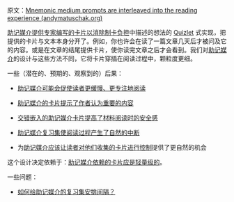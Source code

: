 原文：[Mnemonic medium prompts are interleaved into the reading experience (andymatuschak.org)](https://notes.andymatuschak.org/zE1sr3TTDoEJut4hgai2w6qFUwBYHSkk7no)

[助记媒介提供专家编写的卡片以消除制卡负担](https://notes.andymatuschak.org/z8ASeF682pSQ3feo8LHpLzk3u3SNpVUgNxMAU)中描述的想法的 [Quizlet](https://notes.andymatuschak.org/z4erShe1C2qB39z4r8yDox1FuM2ZhRJxxTXbN) 式实现，把提供的卡片与文本本身分开了。例如，你也许会在读了一篇文章几天后才被问及它的内容。或是在文章的结尾提供卡片，使你读完文章之后才会看到。我们对[助记媒介](https://notes.andymatuschak.org/z4rRX3qwSSJRsEkdXKwH2shamgHNeRthrMLiF)的设计与这些方法不同，它将卡片穿插在阅读过程中，颗粒度更细。

一些（潜在的、预期的、观察到的）后果：

- [助记媒介可能会促使读者更缓慢、更专注地阅读](https://notes.andymatuschak.org/z7W1Zr7wEGptA3bFYwwaPbCFLBo54xXmQLQdK)

- [助记媒介的卡片提示了作者认为重要的内容](https://notes.andymatuschak.org/zA6tshJmivafEMKvd4BKx7CaxP252KVj65B)

- [交错嵌入的助记媒介卡片提高了材料阅读时的安全感](https://notes.andymatuschak.org/z2TCHSDXHpLAH7137LZ5zZjcRVepwtrMVLpk)

- [助记媒介复习集使阅读过程产生了自然的中断](https://notes.andymatuschak.org/z4sXBJLQQrFYFUKPE9nrW5gDndYWCPP7Kic)

- 为[助记媒介应该让读者对他们收集的卡片进行控制](https://notes.andymatuschak.org/z3XqmAYKcD411jZgBik9oyXgcrarXycADWVeh)提供了更自然的机会

这个设计决定依赖于：[助记媒介依赖的卡片应是轻量级的](https://notes.andymatuschak.org/z7U6zXNGgTz1aEpRDUe6eMxotrhK4tmgprcxh)。

一些问题：

- [如何给助记媒介的复习集安排间隔？](https://notes.andymatuschak.org/z2HvBwx8Uqr7ErLp28oTuiKebTYy3RaRgv4B7)